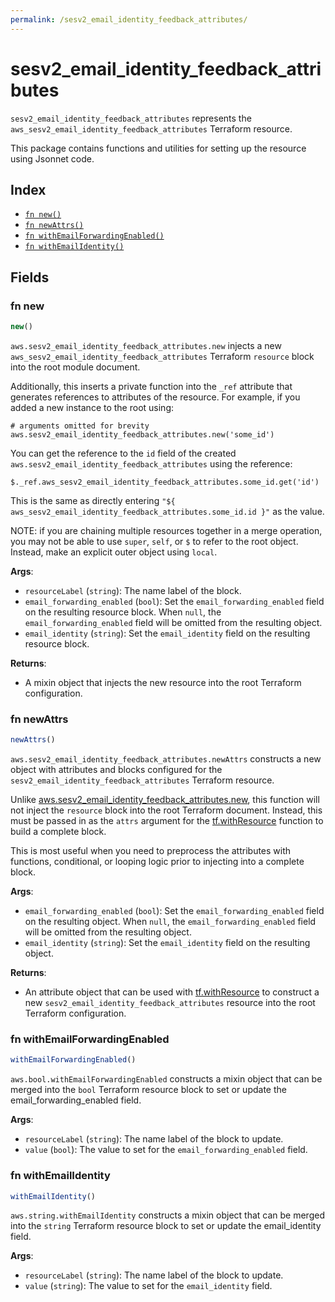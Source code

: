 ```yaml
---
permalink: /sesv2_email_identity_feedback_attributes/
---
```


# sesv2_email_identity_feedback_attributes

`sesv2_email_identity_feedback_attributes` represents the `aws_sesv2_email_identity_feedback_attributes` Terraform resource.



This package contains functions and utilities for setting up the resource using Jsonnet code.


## Index

* [`fn new()`](#fn-new)
* [`fn newAttrs()`](#fn-newattrs)
* [`fn withEmailForwardingEnabled()`](#fn-withemailforwardingenabled)
* [`fn withEmailIdentity()`](#fn-withemailidentity)

## Fields

### fn new

```ts
new()
```


`aws.sesv2_email_identity_feedback_attributes.new` injects a new `aws_sesv2_email_identity_feedback_attributes` Terraform `resource`
block into the root module document.

Additionally, this inserts a private function into the `_ref` attribute that generates references to attributes of the
resource. For example, if you added a new instance to the root using:

    # arguments omitted for brevity
    aws.sesv2_email_identity_feedback_attributes.new('some_id')

You can get the reference to the `id` field of the created `aws.sesv2_email_identity_feedback_attributes` using the reference:

    $._ref.aws_sesv2_email_identity_feedback_attributes.some_id.get('id')

This is the same as directly entering `"${ aws_sesv2_email_identity_feedback_attributes.some_id.id }"` as the value.

NOTE: if you are chaining multiple resources together in a merge operation, you may not be able to use `super`, `self`,
or `$` to refer to the root object. Instead, make an explicit outer object using `local`.

**Args**:
  - `resourceLabel` (`string`): The name label of the block.
  - `email_forwarding_enabled` (`bool`): Set the `email_forwarding_enabled` field on the resulting resource block. When `null`, the `email_forwarding_enabled` field will be omitted from the resulting object.
  - `email_identity` (`string`): Set the `email_identity` field on the resulting resource block.

**Returns**:
- A mixin object that injects the new resource into the root Terraform configuration.


### fn newAttrs

```ts
newAttrs()
```


`aws.sesv2_email_identity_feedback_attributes.newAttrs` constructs a new object with attributes and blocks configured for the `sesv2_email_identity_feedback_attributes`
Terraform resource.

Unlike [aws.sesv2_email_identity_feedback_attributes.new](#fn-new), this function will not inject the `resource`
block into the root Terraform document. Instead, this must be passed in as the `attrs` argument for the
[tf.withResource](https://github.com/tf-libsonnet/core/tree/main/docs#fn-withresource) function to build a complete block.

This is most useful when you need to preprocess the attributes with functions, conditional, or looping logic prior to
injecting into a complete block.

**Args**:
  - `email_forwarding_enabled` (`bool`): Set the `email_forwarding_enabled` field on the resulting object. When `null`, the `email_forwarding_enabled` field will be omitted from the resulting object.
  - `email_identity` (`string`): Set the `email_identity` field on the resulting object.

**Returns**:
  - An attribute object that can be used with [tf.withResource](https://github.com/tf-libsonnet/core/tree/main/docs#fn-withresource) to construct a new `sesv2_email_identity_feedback_attributes` resource into the root Terraform configuration.


### fn withEmailForwardingEnabled

```ts
withEmailForwardingEnabled()
```

`aws.bool.withEmailForwardingEnabled` constructs a mixin object that can be merged into the `bool`
Terraform resource block to set or update the email_forwarding_enabled field.



**Args**:
  - `resourceLabel` (`string`): The name label of the block to update.
  - `value` (`bool`): The value to set for the `email_forwarding_enabled` field.


### fn withEmailIdentity

```ts
withEmailIdentity()
```

`aws.string.withEmailIdentity` constructs a mixin object that can be merged into the `string`
Terraform resource block to set or update the email_identity field.



**Args**:
  - `resourceLabel` (`string`): The name label of the block to update.
  - `value` (`string`): The value to set for the `email_identity` field.
